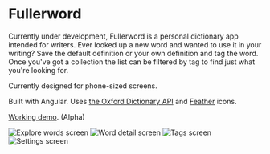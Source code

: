 # Fullerword

Currently under development, Fullerword is a personal dictionary app intended for writers. Ever looked up a new word and wanted to use it in your writing? Save the default definition or your own definition and tag the word. Once you've got a collection the list can be filtered by tag to find just what you're looking for.

Currently designed for phone-sized screens.

Built with Angular. Uses [the Oxford Dictionary API](https://developer.oxforddictionaries.com) and [Feather](https://feathericons.com) icons.

[Working demo](http://fullerword.alesh.com/explore). (Alpha)

![Explore words screen](https://alesh.com/files/screenshots/fullerword-screenshots/1.png) ![Word detail screen](https://alesh.com/files/screenshots/fullerword-screenshots/2.png) ![Tags screen](https://alesh.com/files/screenshots/fullerword-screenshots/3.png) ![Settings screen](https://alesh.com/files/screenshots/fullerword-screenshots/4.png)